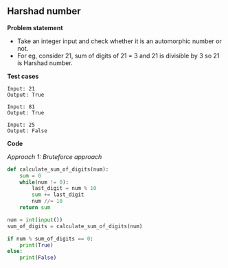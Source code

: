 ## Harshad number

**Problem statement**

- Take an integer input and check whether it is an automorphic number or not.
- For eg, consider 21, sum of digits of 21 = 3 and 21 is divisible by 3 so 21 is Harshad number.

**Test cases**

```
Input: 21
Output: True

Input: 81
Output: True

Input: 25
Output: False
```

**Code**

*Approach 1: Bruteforce approach*

```py
def calculate_sum_of_digits(num):
    sum = 0
    while(num != 0):
        last_digit = num % 10
        sum += last_digit
        num //= 10
    return sum

num = int(input())
sum_of_digits = calculate_sum_of_digits(num)

if num % sum_of_digits == 0:
    print(True)
else:
    print(False)
```